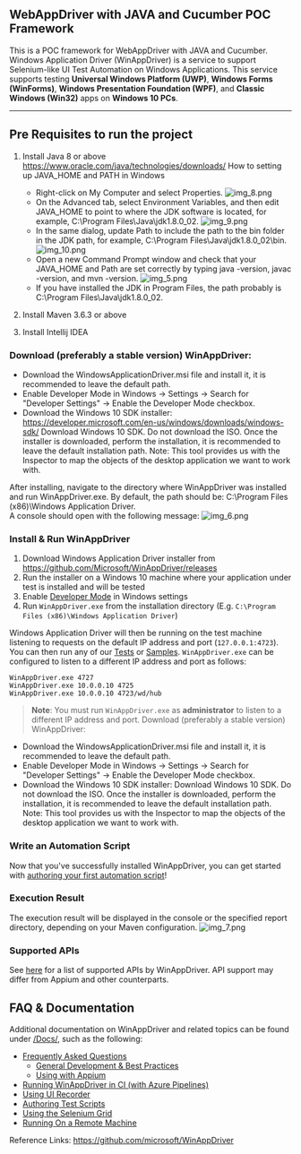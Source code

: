 
## WebAppDriver with JAVA and Cucumber POC Framework
This is a POC framework for WebAppDriver with JAVA and Cucumber.
Windows Application Driver (WinAppDriver) is a service to support Selenium-like UI Test Automation on Windows Applications. This service supports testing **Universal Windows Platform (UWP)**, **Windows Forms (WinForms)**, **Windows Presentation Foundation (WPF)**, and **Classic Windows (Win32)** apps on **Windows 10 PCs**.

------------------------------------------------------------------------------------------------------------------------------------------------------------------------------------------------------------------------------------------------------------------------------------------------------------------------------------
## Pre Requisites to run the project
1. Install Java 8 or above <https://www.oracle.com/java/technologies/downloads/>
   How to setting up JAVA_HOME and PATH in Windows
    - Right-click on My Computer and select Properties.
          ![img_8.png](img_8.png)
    - On the Advanced tab, select Environment Variables, and then edit JAVA_HOME to point to where the JDK software is located, for example, C:\Program Files\Java\jdk1.8.0_02.
          ![img_9.png](img_9.png)
    - In the same dialog, update Path to include the path to the bin folder in the JDK path, for example, C:\Program Files\Java\jdk1.8.0_02\bin.
          ![img_10.png](img_10.png)
    - Open a new Command Prompt window and check that your JAVA_HOME and Path are set correctly by typing java -version, javac -version, and mvn -version.
          ![img_5.png](img_5.png)
    - If you have installed the JDK in Program Files, the path probably is C:\Program Files\Java\jdk1.8.0_02.
   
2. Install Maven 3.6.3 or above
3. Install Intellij IDEA

### Download (preferably a stable version) WinAppDriver:
- Download the WindowsApplicationDriver.msi file and install it, it is recommended to leave the default path.
- Enable Developer Mode in Windows -> Settings -> Search for "Developer Settings" -> Enable the Developer Mode checkbox.
- Download the Windows 10 SDK installer: <https://developer.microsoft.com/en-us/windows/downloads/windows-sdk/> Download Windows 10 SDK. Do not download the ISO.
Once the installer is downloaded, perform the installation, it is recommended to leave the default installation path.
Note: This tool provides us with the Inspector to map the objects of the desktop application we want to work with.

After installing, navigate to the directory where WinAppDriver was installed and run WinAppDriver.exe.
By default, the path should be: C:\Program Files (x86)\Windows Application Driver.  
A console should open with the following message:
       ![img_6.png](img_6.png)

### Install & Run WinAppDriver
1. Download Windows Application Driver installer from <https://github.com/Microsoft/WinAppDriver/releases>
2. Run the installer on a Windows 10 machine where your application under test is installed and will be tested
3. Enable [Developer Mode](https://docs.microsoft.com/en-us/windows/uwp/get-started/enable-your-device-for-development) in Windows settings
4. Run `WinAppDriver.exe` from the installation directory (E.g. `C:\Program Files (x86)\Windows Application Driver`)

Windows Application Driver will then be running on the test machine listening to requests on the default IP address and port (`127.0.0.1:4723`). You can then run any of our [Tests](/Tests/) or [Samples](/Samples). `WinAppDriver.exe` can be configured to listen to a different IP address and port as follows:

```
WinAppDriver.exe 4727
WinAppDriver.exe 10.0.0.10 4725
WinAppDriver.exe 10.0.0.10 4723/wd/hub
```

> **Note**: You must run `WinAppDriver.exe` as **administrator** to listen to a different IP address and port.
Download (preferably a stable version) WinAppDriver:
- Download the WindowsApplicationDriver.msi file and install it, it is recommended to leave the default path.
- Enable Developer Mode in Windows -> Settings -> Search for "Developer Settings" -> Enable the Developer Mode checkbox.
- Download the Windows 10 SDK installer: Download Windows 10 SDK. Do not download the ISO.
Once the installer is downloaded, perform the installation, it is recommended to leave the default installation path.
Note: This tool provides us with the Inspector to map the objects of the desktop application we want to work with.
### Write an Automation Script
Now that you've successfully installed WinAppDriver, you can get started with [authoring your first automation script](./Docs/AuthoringTestScripts.md)! 

### Execution Result
The execution result will be displayed in the console or the specified report directory, depending on your Maven configuration.
  ![img_7.png](img_7.png)

### Supported APIs

See [here](./Docs/SupportedAPIs.md) for a list of supported APIs by WinAppDriver. API support may differ from Appium and other counterparts.

## FAQ & Documentation
Additional documentation on WinAppDriver and related topics can be found under [/Docs/](./Docs/), such as the following:
   - [Frequently Asked Questions](./Docs/FAQ.md) 
     - [General Development & Best Practices](./Docs/FAQ.md#general-development--best-practices) 
     - [Using with Appium](./Docs/UsingAppium.md)
   - [Running WinAppDriver in CI (with Azure Pipelines)](./Docs/CI_AzureDevOps.md) 
   - [Using UI Recorder](./Docs/UsingUIRecorder.md)
   - [Authoring Test Scripts](./Docs/AuthoringTestScripts.md)
   - [Using the Selenium Grid](./Docs/SeleniumGrid.md) 
   - [Running On a Remote Machine](./Docs/RunningOnRemoteMachine.md)

Reference Links: https://github.com/microsoft/WinAppDriver
